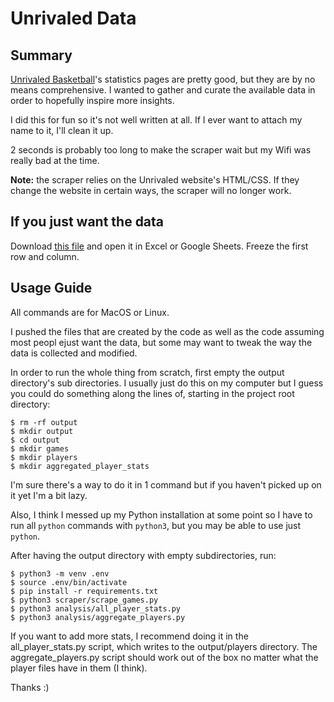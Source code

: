 # Unrivaled Data

## Summary

[Unrivaled Basketball](https://www.unrivaled.basketball)'s statistics pages are pretty good, but they are by no means comprehensive. I wanted to gather and curate the available data in order to hopefully inspire more insights.

I did this for fun so it's not well written at all. If I ever want to attach my name to it, I'll clean it up.

2 seconds is probably too long to make the scraper wait but my Wifi was really bad at the time.

**Note:** the scraper relies on the Unrivaled website's HTML/CSS. If they change the website in certain ways, the scraper will no longer work.

## If you just want the data

Download [this file](https://github.com/iloveezi/unrivaled-data/blob/main/output/aggregated_player_stats/aggregated_player_stats.csv) and open it in Excel or Google Sheets. Freeze the first row and column.

## Usage Guide

All commands are for MacOS or Linux.

I pushed the files that are created by the code as well as the code assuming most peopl ejust want the data, but some may want to tweak the way the data is collected and modified.

In order to run the whole thing from scratch, first empty the output directory's sub directories. I usually just do this on my computer but I guess you could do something along the lines of, starting in the project root directory:

```
$ rm -rf output
$ mkdir output
$ cd output
$ mkdir games
$ mkdir players
$ mkdir aggregated_player_stats
```

I'm sure there's a way to do it in 1 command but if you haven't picked up on it yet I'm a bit lazy.

Also, I think I messed up my Python installation at some point so I have to run all `python` commands with `python3`, but you may be able to use just `python`.

After having the output directory with empty subdirectories, run:

```
$ python3 -m venv .env
$ source .env/bin/activate
$ pip install -r requirements.txt
$ python3 scraper/scrape_games.py
$ python3 analysis/all_player_stats.py
$ python3 analysis/aggregate_players.py
```

If you want to add more stats, I recommend doing it in the all_player_stats.py script, which writes to the output/players directory. The aggregate_players.py script should work out of the box no matter what the player files have in them (I think).

Thanks :)
